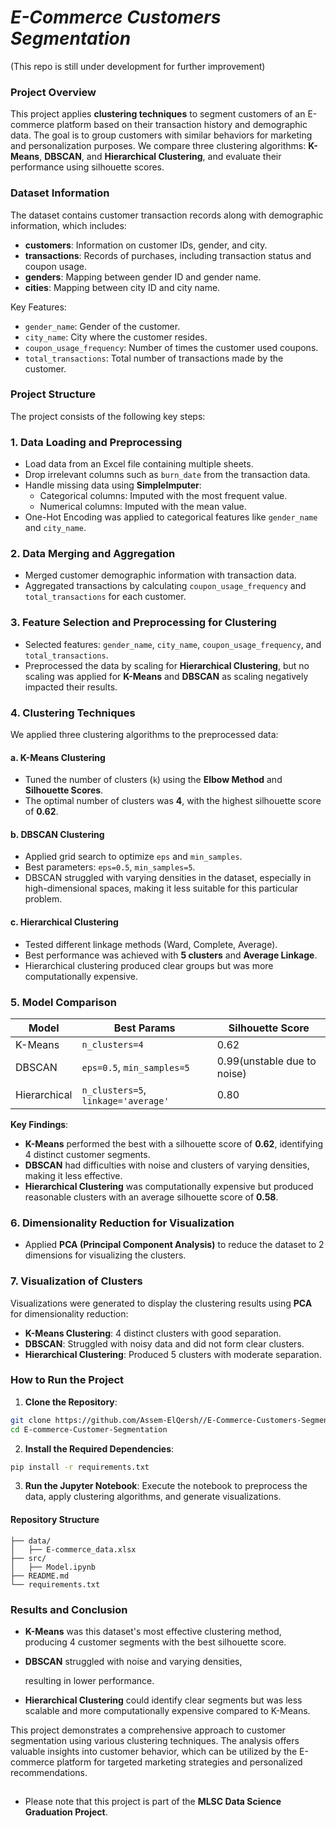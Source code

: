 # *E-Commerce Customers Segmentation*
(This repo is still under development for further improvement)
### **Project Overview**
This project applies **clustering techniques** to segment customers of an E-commerce platform based on their transaction history and demographic data. The goal is to group customers with similar behaviors for marketing and personalization purposes. We compare three clustering algorithms: **K-Means**, **DBSCAN**, and **Hierarchical Clustering**, and evaluate their performance using silhouette scores.

### Dataset Information
The dataset contains customer transaction records along with demographic information, which includes:
- **customers**: Information on customer IDs, gender, and city.
- **transactions**: Records of purchases, including transaction status and coupon usage.
- **genders**: Mapping between gender ID and gender name.
- **cities**: Mapping between city ID and city name.

Key Features:
- `gender_name`: Gender of the customer.
- `city_name`: City where the customer resides.
- `coupon_usage_frequency`: Number of times the customer used coupons.
- `total_transactions`: Total number of transactions made by the customer.

### Project Structure
The project consists of the following key steps:

### 1. **Data Loading and Preprocessing**
- Load data from an Excel file containing multiple sheets.
- Drop irrelevant columns such as `burn_date` from the transaction data.
- Handle missing data using **SimpleImputer**:
  - Categorical columns: Imputed with the most frequent value.
  - Numerical columns: Imputed with the mean value.
- One-Hot Encoding was applied to categorical features like `gender_name` and `city_name`.

### 2. **Data Merging and Aggregation**
- Merged customer demographic information with transaction data.
- Aggregated transactions by calculating `coupon_usage_frequency` and `total_transactions` for each customer.
  
### 3. **Feature Selection and Preprocessing for Clustering**
- Selected features: `gender_name`, `city_name`, `coupon_usage_frequency`, and `total_transactions`.
- Preprocessed the data by scaling for **Hierarchical Clustering**, but no scaling was applied for **K-Means** and **DBSCAN** as scaling negatively impacted their results.

### 4. **Clustering Techniques**
We applied three clustering algorithms to the preprocessed data:

#### a. **K-Means Clustering**
- Tuned the number of clusters (`k`) using the **Elbow Method** and **Silhouette Scores**.
- The optimal number of clusters was **4**, with the highest silhouette score of **0.62**.

#### b. **DBSCAN Clustering**
- Applied grid search to optimize `eps` and `min_samples`.
- Best parameters: `eps=0.5`, `min_samples=5`.
- DBSCAN struggled with varying densities in the dataset, especially in high-dimensional spaces, making it less suitable for this particular problem.

#### c. **Hierarchical Clustering**
- Tested different linkage methods (Ward, Complete, Average).
- Best performance was achieved with **5 clusters** and **Average Linkage**.
- Hierarchical clustering produced clear groups but was more computationally expensive.

### 5. **Model Comparison**
| Model         | Best Params                                  | Silhouette Score           |
|---------------|----------------------------------------------|----------------------------|
| K-Means       | `n_clusters=4`                               | 0.62                       |
| DBSCAN        | `eps=0.5`, `min_samples=5`                   | 0.99(unstable due to noise)|
| Hierarchical  | `n_clusters=5`, `linkage='average'`          | 0.80                       |

**Key Findings**:
- **K-Means** performed the best with a silhouette score of **0.62**, identifying 4 distinct customer segments.
- **DBSCAN** had difficulties with noise and clusters of varying densities, making it less effective.
- **Hierarchical Clustering** was computationally expensive but produced reasonable clusters with an average silhouette score of **0.58**.

### 6. **Dimensionality Reduction for Visualization**
- Applied **PCA (Principal Component Analysis)** to reduce the dataset to 2 dimensions for visualizing the clusters.
  
### 7. **Visualization of Clusters**
Visualizations were generated to display the clustering results using **PCA** for dimensionality reduction:
- **K-Means Clustering**: 4 distinct clusters with good separation.
- **DBSCAN**: Struggled with noisy data and did not form clear clusters.
- **Hierarchical Clustering**: Produced 5 clusters with moderate separation.

### How to Run the Project

1. **Clone the Repository**:
```bash
git clone https://github.com/Assem-ElQersh//E-Commerce-Customers-Segmentation.git
cd E-commerce-Customer-Segmentation
```

2. **Install the Required Dependencies**:
```bash
pip install -r requirements.txt
```

3. **Run the Jupyter Notebook**:
Execute the notebook to preprocess the data, apply clustering algorithms, and generate visualizations.

#### Repository Structure
```
├── data/
│   ├── E-commerce_data.xlsx
├── src/
│   ├── Model.ipynb
├── README.md
└── requirements.txt
```

### Results and Conclusion
- **K-Means** was this dataset's most effective clustering method, producing 4 customer segments with the best silhouette score.
- **DBSCAN** struggled with noise and varying densities,

  resulting in lower performance.
- **Hierarchical Clustering** could identify clear segments but was less scalable and more computationally expensive compared to K-Means.

This project demonstrates a comprehensive approach to customer segmentation using various clustering techniques. The analysis offers valuable insights into customer behavior, which can be utilized by the E-commerce platform for targeted marketing strategies and personalized recommendations.


##
- Please note that this project is part of the **MLSC Data Science Graduation Project**.
